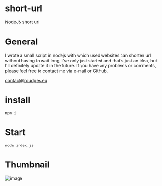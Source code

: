 # short-url
NodeJS short url

# General
I wrote a small script in nodejs with which used websites can shorten url without having to wait long, I've only just started and that's just an idea, but I'll definitely update it in the future. If you have any problems or comments, please feel free to contact me via e-mail or GitHub.

contact@roudges.eu

# install
```npm i```

# Start 
```node index.js```

# Thumbnail 
![image](https://user-images.githubusercontent.com/100806802/219902684-c9d6ab4a-c8c8-4a20-8587-d12e3545134e.png)

